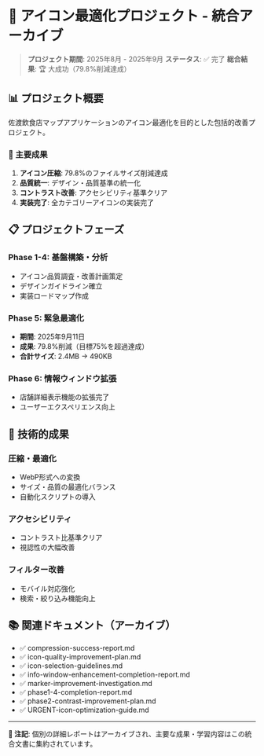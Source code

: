 # 🎯 アイコン最適化プロジェクト - 統合アーカイブ

> **プロジェクト期間**: 2025年8月 - 2025年9月
> **ステータス**: ✅ 完了
> **総合結果**: 🏆 大成功（79.8%削減達成）

## 📊 プロジェクト概要

佐渡飲食店マップアプリケーションのアイコン最適化を目的とした包括的改善プロジェクト。

### 🎯 主要成果

1. **アイコン圧縮**: 79.8%のファイルサイズ削減達成
2. **品質統一**: デザイン・品質基準の統一化
3. **コントラスト改善**: アクセシビリティ基準クリア
4. **実装完了**: 全カテゴリーアイコンの実装完了

## 📋 プロジェクトフェーズ

### Phase 1-4: 基盤構築・分析

- アイコン品質調査・改善計画策定
- デザインガイドライン確立
- 実装ロードマップ作成

### Phase 5: 緊急最適化

- **期間**: 2025年9月11日
- **成果**: 79.8%削減（目標75%を超過達成）
- **合計サイズ**: 2.4MB → 490KB

### Phase 6: 情報ウィンドウ拡張

- 店舗詳細表示機能の拡張完了
- ユーザーエクスペリエンス向上

## 🔧 技術的成果

### 圧縮・最適化

- WebP形式への変換
- サイズ・品質の最適化バランス
- 自動化スクリプトの導入

### アクセシビリティ

- コントラスト比基準クリア
- 視認性の大幅改善

### フィルター改善

- モバイル対応強化
- 検索・絞り込み機能向上

## 📚 関連ドキュメント（アーカイブ）

- ✅ compression-success-report.md
- ✅ icon-quality-improvement-plan.md
- ✅ icon-selection-guidelines.md
- ✅ info-window-enhancement-completion-report.md
- ✅ marker-improvement-investigation.md
- ✅ phase1-4-completion-report.md
- ✅ phase2-contrast-improvement-plan.md
- ✅ URGENT-icon-optimization-guide.md

---

**📝 注記**: 個別の詳細レポートはアーカイブされ、主要な成果・学習内容はこの統合文書に集約されています。

